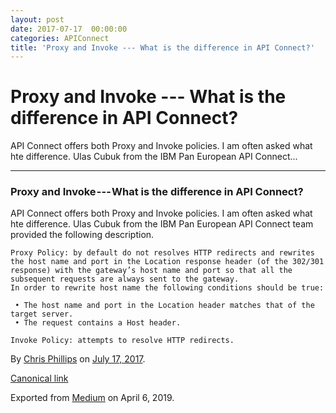 ```yaml
---
layout: post
date: 2017-07-17  00:00:00
categories: APIConnect
title: 'Proxy and Invoke --- What is the difference in API Connect?'
---
```


Proxy and Invoke --- What is the difference in API Connect? 
===========================================================

 
API Connect offers both Proxy and Invoke policies. I am often asked what
hte difference. Ulas Cubuk from the IBM Pan European API Connect...


 
 
 

------------------------------------------------------------------------


 
 
### Proxy and Invoke --- What is the difference in API Connect? 

API Connect offers both Proxy and Invoke policies. I am often asked what
hte difference. Ulas Cubuk from the IBM Pan European API Connect team
provided the following description.

``` 
Proxy Policy: by default do not resolves HTTP redirects and rewrites the host name and port in the Location response header (of the 302/301 response) with the gateway’s host name and port so that all the subsequent requests are always sent to the gateway. 
In order to rewrite host name the following conditions should be true:
```

``` 
 • The host name and port in the Location header matches that of the target server.
 • The request contains a Host header.
```

``` 
Invoke Policy: attempts to resolve HTTP redirects.
```





By [Chris Phillips](https://medium.com/@cminion) on
[July 17, 2017](https://medium.com/p/13cb59e07673).

[Canonical
link](https://medium.com/@cminion/proxy-and-invoke-what-is-the-difference-in-api-connect-13cb59e07673)

Exported from [Medium](https://medium.com) on April 6, 2019.
